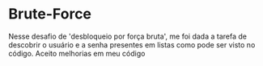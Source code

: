 # Brute-Force
Nesse desafio de 'desbloqueio por força bruta', me foi dada a tarefa de descobrir o usuário e a senha presentes em listas como pode ser visto no código. Aceito melhorias em meu código 
